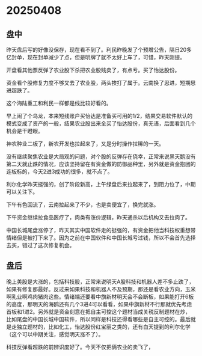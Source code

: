 # 20250408

## 盘中

昨天盘后写的好像没保存，现在看不到了。利民昨晚发了个预增公告，隔日20多亿封单，现在封单减少了点，但是明牌了就不太好上车了，可惜，昨天刚提。

开盘看其他票反弹了农业股下杀把农业股贱卖了，有点亏。买了怡达股份。

资金看个股修复力度不够又去了农业股，两头挨打了属于。云南换了思进，短期思进超跌了。

这个海陆重工和利民一样都是线比较好看的。

早上闹了个乌龙，本来短线账户买怡达是准备买可用的1/2，结果交易软件默认的模式变成了资产的一般，结果农业股出来全买了怡达股份，真无语，后面看到几个机会是干瞪眼。

神农种业二板了，新农开发也拉起来了，又是分时操作拉稀的一天。

没有继续聚焦农业是大局观的问题，对个股的反弹存在侥幸，正常来说黑天鹅没有第二天就止跌的情况，应该坚持留在有资金做的防御品种里，另外就是资金抱团的连板标的，今天2进3成功的很多，就不点了。

利尔化学昨天挺强的，创了阶段新高，上午绿盘后来拉起来了，到阻力位了，中期可以关注下。

下午有色回流了，云南拉起来了不少，也是卖便宜了，换完就涨。

下午资金继续拉食品医疗了，肉类有涨价逻辑，昨天通杀以后机构又去拉肉了。

中国长城尾盘涨停了，昨天其实中国软件走的挺强的，有资金把他当科技权重想带情绪但是被打下来了。因为之前在中国软件和中国长城亏过钱，所以不会首先选择去买，错过了这次修复机会。

## 盘后

晚上美股是大涨的，包括科技股，正常来说明天A股科技和机器人差不多止跌了，如果有修复那最好。反过来如果科技和机器人不及预期，那还是看农业方向，玉米啊乳业啊鸡肉猪肉这些。情绪端还要看中旗新材明天会不会断板，如果能打开6板的高度，那明天的海鸥还有几个3进4可以看看，如果中旗新材不行那就优先考虑首板和1进2。另外就是资金刻意在把自主可控这个题材当成关税反制题材在炒，比如尾盘的中国长城中国软件，所以同样是科技还得看哪些是自主可控的。最后就是走独立题材的，比如化工，怡达股份红宝丽之类的，还有白天提到的利尔化学（这个可以中期关注，感觉明天涨不了）。

科技反弹看超跌的前辨识度好了。今天不仅把俩农业的卖飞了，
